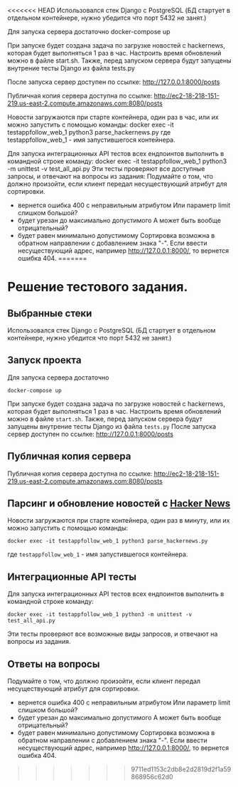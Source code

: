 <<<<<<< HEAD
Использовался стек Django с PostgreSQL (БД стартует в отдельном контейнере, нужно убедится что порт 5432 не занят.)

Для запуска сервера достаточно
docker-compose up


При запуске будет создана задача по загрузке новостей с hackernews, которая будет выполняться 1 раз в час. Настроить время обновлений можно в файле start.sh.
Также, перед запуском сервера будут запущены внутрение тесты Django из файла tests.py


После запуска сервер доступен по ссылке:
http://127.0.0.1:8000/posts


Публичная копия сервера доступна по ссылке:
http://ec2-18-218-151-219.us-east-2.compute.amazonaws.com:8080/posts

Новости загружаются при старте контейнера, один раз в час, или их можно запустить с помощью команды:
docker exec -it testappfollow_web_1 python3 parse_hackernews.py
где testappfollow_web_1 - имя запустившегося контейнера.


Для запуска интеграционных API тестов всех ендпоинтов выполнить в командной строке команду:
docker exec -it testappfollow_web_1 python3 -m unittest -v test_all_api.py
Эти тесты проверяют все доступные запросы, и отвечают на вопросы из задания:
Подумайте о том, что должно произойти, если клиент передал несуществующий атрибут для сортировки.
- вернется ошибка 400 с неправильным атрибутом
Или параметр limit слишком большой? 
- будет урезан до максимально допустимого
А может быть вообще отрицательный? 
- будет равен минимально допустимому
Сортировка возможна в обратном направлении с добавлением знака "-". Если ввести несуществующий адрес, например http://127.0.0.1:8000/, то вернется ошибка 404.
=======
# Решение тестового задания.
## Выбранные стеки
Использовался стек Django с PostgreSQL (БД стартует в отдельном контейнере, нужно убедится что порт 5432 не занят.)

## Запуск проекта
Для запуска сервера достаточно

`docker-compose up`


При запуске будет создана задача по загрузке новостей с hackernews, которая будет выполняться 1 раз в час. Настроить время обновлений можно в файле `start.sh`.
Также, перед запуском сервера будут запущены внутрение тесты Django из файла `tests.py`
После запуска сервер доступен по ссылке:
http://127.0.0.1:8000/posts


## Публичная копия сервера
Публичная копия сервера доступна по ссылке:
http://ec2-18-218-151-219.us-east-2.compute.amazonaws.com:8080/posts


## Парсинг и обновление новостей с  [Hacker News](https://news.ycombinator.com)
Новости загружаются при старте контейнера, один раз в минуту, или их можно запустить с помощью команды:

`docker exec -it testappfollow_web_1 python3 parse_hackernews.py`

где `testappfollow_web_1` - имя запустившегося контейнера.


## Интеграционные API тесты 
Для запуска интеграционных API тестов всех ендпоинтов выполнить в командной строке команду:

`docker exec -it testappfollow_web_1 python3 -m unittest -v test_all_api.py`

Эти тесты проверяют все возможные виды запросов, и отвечают на вопросы из задания.


## Ответы на вопросы
Подумайте о том, что должно произойти, если клиент передал несуществующий атрибут для сортировки.
- вернется ошибка 400 с неправильным атрибутом
Или параметр limit слишком большой? 
- будет урезан до максимально допустимого
А может быть вообще отрицательный? 
- будет равен минимально допустимому
Сортировка возможна в обратном направлении с добавлением знака "-". Если ввести несуществующий адрес, например http://127.0.0.1:8000/, то вернется ошибка 404.
>>>>>>> 9711ed1153c2db8e2d2819d2f1a59868956c62d0
